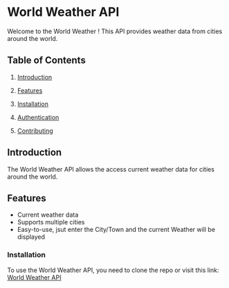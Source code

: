 # World Weather API

Welcome to the World Weather ! This API provides weather data from cities around the world.

## Table of Contents
1. [Introduction](#introduction)
2. [Features](#features)
3. [Installation](#getting-started)
4. [Authentication](#authentication)

9. [Contributing](#contributing)


## Introduction

The World Weather API allows the access current weather data for cities around the world.

## Features

- Current weather data
- Supports multiple cities
- Easy-to-use, jsut enter the City/Town and the current Weather will be displayed


### Installation
To use the World Weather API, you need to clone the repo or visit this link: [World Weather API](https://ricco-world-weather.netlify.app/)


